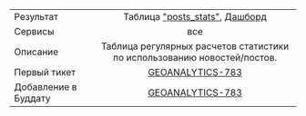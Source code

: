 | | |
|:------------- |:-------------:|
| Результат | Таблица ["posts_stats"](https://yt.yandex-team.ru/hahn/navigation?path=//home/maps/analytics/data/posts/posts_stats), [Дашборд](https://datalens.yandex-team.ru/dc7vtwj72hp67-dashbord-po-storis-i-novostyam)|
| Сервисы | все |
| Описание | Таблица регулярных расчетов статистики по использованию новостей/постов. |
| Первый тикет | [GEOANALYTICS-783](https://st.yandex-team.ru/GEOANALYTICS-783) |
| Добавление в Буддату | [GEOANALYTICS-783](https://st.yandex-team.ru/GEOANALYTICS-783)
